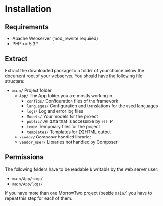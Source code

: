 Installation
============

Requirements
-------------

* Apache Webserver (mod_rewrite required)
* PHP >= 5.3.*

Extract
-------

Extract the downloaded package to a folder of your choice below the document root of your webserver. You should have the following file structure:

* `main/` Project folder
	* `App/` The App folder you are mostly working in
		* `configs/` Configuration files of the framework
		* `languages/` Configuration and translations for the used languages
		* `logs/` Log and error log files
		* `Models/` Your models for the project
		* `public/` All data that is accessible by HTTP
		* `temp/` Temporary files for the project
		* `templates/` Templates for (X)HTML output
	* `vendor/` Composer handled libraries
	* `vendor_user/` Libraries not handled by Composer


Permissions
---------------

The following folders have to be readable & writable by the web server user:
 
 * `main/App/temp/`
 * `main/App/logs/`

If you have more than one MorrowTwo project (beside `main/`) you have to repeat this step for each of them.

